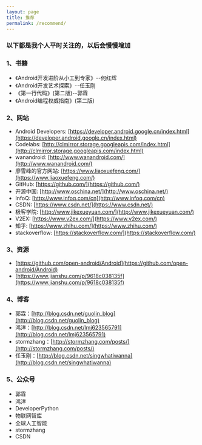 ```yaml
---
layout: page
title: 推荐
permalink: /recommend/
---
```

### 以下都是我个人平时关注的，以后会慢慢增加

### 1、书籍
- 《Android开发进阶从小工到专家》--何红辉
- 《Android开发艺术探索》--任玉刚
- 《第一行代码》(第二版)--郭霖
- 《Android编程权威指南》(第二版)

### 2、网站
- Android Developers:
[https://developer.android.google.cn/index.html](https://developer.android.google.cn/index.html)
- Codelabs:
[http://clmirror.storage.googleapis.com/index.html](http://clmirror.storage.googleapis.com/index.html)
- wanandroid:
[http://www.wanandroid.com/](http://www.wanandroid.com/)
- 廖雪峰的官方网站:
[https://www.liaoxuefeng.com/](https://www.liaoxuefeng.com/)
- GitHub:
[https://github.com/](https://github.com/)
- 开源中国:
[http://www.oschina.net/](http://www.oschina.net/)
- InfoQ:
[http://www.infoq.com/cn](http://www.infoq.com/cn)
- CSDN:
[https://www.csdn.net/](https://www.csdn.net/)
- 极客学院:
[http://www.jikexueyuan.com/](http://www.jikexueyuan.com/)
- V2EX:
[https://www.v2ex.com/](https://www.v2ex.com/)
- 知乎:
[https://www.zhihu.com/](https://www.zhihu.com/)
- stackoverflow:
[https://stackoverflow.com/](https://stackoverflow.com/)

### 3、资源
- [https://github.com/open-android/Android](https://github.com/open-android/Android)
- [https://www.jianshu.com/p/9618c038135f](https://www.jianshu.com/p/9618c038135f)

### 4、博客
- 郭霖：[http://blog.csdn.net/guolin_blog](http://blog.csdn.net/guolin_blog)
- 鸿洋：[http://blog.csdn.net/lmj623565791](http://blog.csdn.net/lmj623565791)
- stormzhang：[http://stormzhang.com/posts/](http://stormzhang.com/posts/)
- 任玉刚：[http://blog.csdn.net/singwhatiwanna](http://blog.csdn.net/singwhatiwanna)

### 5、公众号
- 郭霖
- 鸿洋
- DeveloperPython
- 物联网智库
- 全球人工智能
- stormzhang
- CSDN
